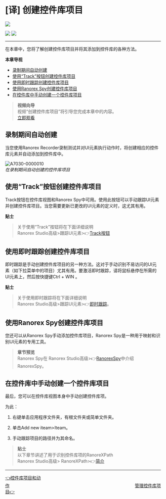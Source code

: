 # [译] 创建控件库项目

 

[![](https://img.shields.io/badge/OfficialPage-ClickMe-blue.svg?longCache=true&style=flat-square)][0]  

[![](https://img.shields.io/badge/Translator-TaylorTaurus-42B983.svg?longCache=true&style=flat-square)](https://github.com/taylortaurus) 
![](https://img.shields.io/badge/TranslateTime-2018年9月9日-green.svg?longCache=true&style=flat-square)

---

在本章中，您将了解创建控件库项目并将其添加到控件库的各种方法。


**本章导视**


- [录制期间自动创建](#录制期间自动创建)
- [使用“Track”按钮创建控件库项目](#使用“Track”按钮创建控件库项目)
- [使用即时跟踪创建控件库项目](#使用即时跟踪创建控件库项目)
- [使用Ranorex Spy创建控件库项目](#使用RanorexSpy创建控件库项目)
- [在控件库中手动创建一个控件库项目](#在控件库中手动创建一个控件库项目)

>**视频向导**    
视频“创建控件库项目”将引导您完成本章中的内容。        
[立即观看](https://www.youtube.com/embed/6wGrTlKXaZs)

## 录制期间自动创建
当您使用Ranorex Recorder录制测试并对UI元素执行动作时，将创建相应的控件库元素并自动添加到控件库中。

![A7030-0000010](https://gitee.com/taylortaurus/RX_UserGuide_GitBook_Picbed/raw/master/Repository/A7030-0000010.png)         
*在录制期间自动创建的控件库项目*


## 使用“Track”按钮创建控件库项目

Track按钮在控件库视图和Ranorex Spy中可用。使用此按钮可以手动跟踪UI元素并创建控件库项目。当您需要更新已更改的UI元素的定义时，这尤其有用。

**贴士**   
>关于使用“Track”按钮将在下面详细说明   
Ranorex Studio高级>跟踪UI元素>👉[Track按钮][1]

## 使用即时跟踪创建控件库项目
即时跟踪是手动创建控件库项目的另一种方法。这对于手动识别不易访问的UI元素（如下拉菜单中的项目）尤其有用。要激活即时跟踪，请将鼠标悬停在所需的UI元素上，然后按快捷键Ctrl + WIN  。

**贴士**        
>关于使用即时跟踪将在下面详细说明        
Ranorex Studio高级>跟踪UI元素>👉[即时跟踪][2]。

## 使用Ranorex Spy创建控件库项目
您还可以从Ranorex Spy手动添加控件库项目，Ranorex Spy是一种用于映射和识别UI元素的专用工具。

>**章节预览**    
Ranorex Spy在 Ranorex Studio高级>👉[RanorexSpy][3]中介绍RanorexSpy。

## 在控件库中手动创建一个控件库项目
最后，您可以在控件库视图本身中手动创建控件库项。

为此：

1. 右键单击应用程序文件夹，有根文件夹或简单文件夹。

2. 单击Add new iteam>Iteam。

3. 手动跟踪项目的路径并为其命名。

>**贴士**    
以下章节讲述了用于识别控件库项的RanoreXPath    
Ranorex Studio高级> RanoreXPath>👉[简介][4]

---

[👈控件库项目和动作][5]&emsp;&emsp;&emsp;&emsp;&emsp;&emsp;&emsp;&emsp;&emsp;&emsp;&emsp;&emsp;&emsp;&emsp;&emsp;&emsp;&emsp;&emsp;&emsp;&emsp;&emsp;&emsp;&emsp;&emsp;&emsp;&emsp;&emsp;&emsp;&emsp;[管理控件库项目👉][6]







[0]: https://www.ranorex.com/help/latest/ranorex-studio-fundamentals/repository/creation-repository-items/
[1]: ..\\..\\ranorex-studio-advanced\tracking-ui-elements\introduction.html
[2]: ..\\..\\ranorex-studio-advanced\tracking-ui-elements.html
[3]: ..\\..\\ranorex-studio-advanced\ranorex-spy\introduction.html
[4]: ..\\..\\ranorex-studio-advanced\ranorexpath\introduction.html
[5]: .\repository-items-actions.html
[6]: .\managing-repository-items.html